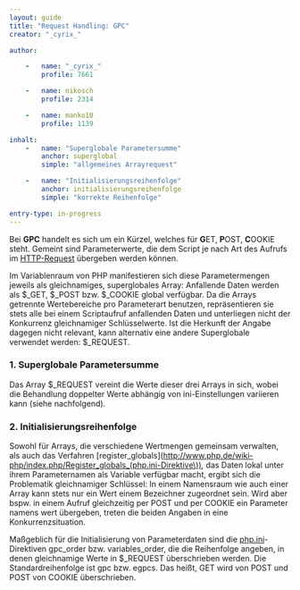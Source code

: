 ```yaml
---
layout: guide
title: "Request Handling: GPC"
creator: "_cyrix_"

author: 

    -   name: "_cyrix_"
        profile: 7661

    -   name: nikosch
        profile: 2314

    -   name: manko10
        profile: 1139

inhalt:
    -   name: "Superglobale Parametersumme"
        anchor: superglobal
        simple: "allgemeines Arrayrequest"

    -   name: "Initialisierungsreihenfolge"
        anchor: initialisierungsreihenfolge
        simple: "korrekte Reihenfolge"

entry-type: in-progress
---
```


Bei **GPC** handelt es sich um ein Kürzel, welches für **G**ET, **P**OST, **C**OOKIE steht. Gemeint sind Parameterwerte, die dem Script je nach Art des Aufrufs im [HTTP-Request](http://www.php.de/wiki-php/index.php/Request)  übergeben werden können.

Im Variablenraum von PHP manifestieren sich diese Parametermengen jeweils als gleichnamiges, superglobales Array: Anfallende Daten werden als $_GET, $_POST bzw. $_COOKIE global verfügbar. Da die Arrays getrennte Wertebereiche pro Parameterart benutzen, repräsentieren sie stets alle bei einem Scriptaufruf anfallenden Daten und unterliegen nicht der Konkurrenz gleichnamiger Schlüsselwerte. Ist die Herkunft der Angabe dagegen nicht relevant, kann alternativ eine andere Superglobale verwendet werden: $_REQUEST.

### 1. <a id="superglobal"></a>Superglobale Parametersumme

Das Array $_REQUEST vereint die Werte dieser drei Arrays in sich, wobei die Behandlung doppelter Werte abhängig von ini-Einstellungen variieren kann (siehe nachfolgend).

### 2. <a id="initialisierungsreihenfolge"></a>Initialisierungsreihenfolge

Sowohl für Arrays, die verschiedene Wertmengen gemeinsam verwalten, als auch das Verfahren [register_globals](http://www.php.de/wiki-php/index.php/Register_globals_(php.ini-Direktive\)), das Daten lokal unter ihrem Parameternamen als Variable verfügbar macht, ergibt sich die Problematik gleichnamiger Schlüssel: In einem Namensraum wie auch einer Array kann stets nur ein Wert einem Bezeichner zugeordnet sein. Wird aber bspw. in einem Aufruf gleichzeitig per POST und per COOKIE ein Parameter namens wert übergeben, treten die beiden Angaben in eine Konkurrenzsituation. 

Maßgeblich für die Initialisierung von Parameterdaten sind die [php.ini](http://www.php.de/wiki-php/index.php/Php.ini)-Direktiven gpc_order bzw. variables_order, die die Reihenfolge angeben, in denen gleichnamige Werte in $_REQUEST überschrieben werden. Die Standardreihenfolge ist gpc bzw. egpcs. Das heißt, GET wird von POST und POST von COOKIE überschrieben.
